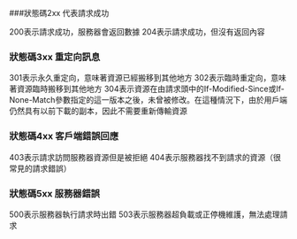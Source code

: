

###狀態碼2xx 代表請求成功

200表示請求成功，服務器會返回數據
204表示請求成功，但沒有返回內容

### 狀態碼3xx 重定向訊息

301表示永久重定向，意味著資源已經搬移到其他地方
302表示臨時重定向，意味著資源臨時搬移到其他地方
304表示資源在由請求頭中的If-Modified-Since或If-None-Match參數指定的這一版本之後，未曾被修改。在這種情況下，由於用戶端仍然具有以前下載的副本，因此不需要重新傳輸資源



### 狀態碼4xx 客戶端錯誤回應

403表示請求訪問服務器資源但是被拒絕
404表示服務器找不到請求的資源（很常見的請求錯誤）



### 狀態碼5xx 服務器錯誤

500表示服務器執行請求時出錯
503表示服務器超負載或正停機維護，無法處理請求

